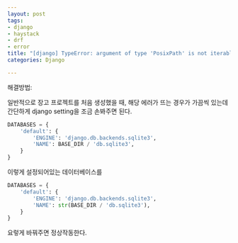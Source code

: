 ```yaml
---
layout: post
tags:
- django
- haystack
- drf
- error
title: "[django] TypeError: argument of type 'PosixPath' is not iterable "
categories: Django

---
```



해결방법:

일반적으로 장고 프로젝트를 처음 생성했을 때, 해당 에러가 뜨는 경우가 가끔씩 있는데 간단하게 django setting을 조금 손봐주면 된다.

```python
DATABASES = {
    'default': {
        'ENGINE': 'django.db.backends.sqlite3',
        'NAME': BASE_DIR / 'db.sqlite3',
    }
}
```

이렇게 설정되어있는 데이터베이스를 

```python
DATABASES = {
    'default': {
        'ENGINE': 'django.db.backends.sqlite3',
        'NAME': str(BASE_DIR / 'db.sqlite3'),
    }
}
```

요렇게 바꿔주면 정상작동한다.